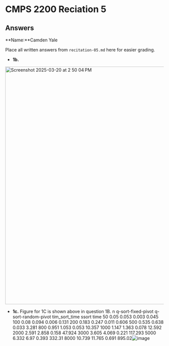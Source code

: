 # CMPS 2200 Reciation 5
## Answers

**Name:**Camden Yale


Place all written answers from `recitation-05.md` here for easier grading.







- **1b.**

<img width="754" alt="Screenshot 2025-03-20 at 2 50 04 PM" src="https://github.com/user-attachments/assets/92a146b2-9efc-4c12-8ebe-0ae653f9b9f0" />


- **1c.**
Figure for 1C is shown above in question 1B. 
n	q-sort-fixed-pivot	q-sort-random-pivot	tim_sort_time	ssort time
50	0.05	0.053	0.003	0.045
100	0.08	0.094	0.006	0.131
200	0.183	0.247	0.011	0.606
500	0.535	0.638	0.033	3.281
800	0.951	1.053	0.053	10.357
1000	1.147	1.363	0.078	12.592
2000	2.591	2.858	0.158	47.924
3000	3.605	4.069	0.221	117.293
5000	6.332	6.97	0.393	332.31
8000	10.739	11.765	0.691	895.02![image](https://github.com/user-attachments/assets/187df658-d20b-4530-a645-1ef4a0454254)
